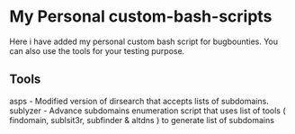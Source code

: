 # My Personal custom-bash-scripts
Here i have added my personal custom bash script for bugbounties. You can also use the tools for your testing purpose.

## Tools

asps - Modified version of dirsearch that accepts lists of subdomains.
sublyzer - Advance subdomains enumeration script that uses list of tools ( findomain, sublsit3r, subfinder & altdns ) to generate list of subdomains
